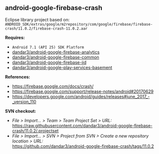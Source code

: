 ## android-google-firebase-crash

Eclipse library project based on:<br/>
`ANDROID_SDK/extras/google/m2repository/com/google/firebase/firebase-crash/11.0.2/firebase-crash-11.0.2.aar`

**Requires:**
- `Android 7.1 (API 25) SDK Platform`
- [dandar3/android-google-firebase-analytics](https://github.com/dandar3/android-google-firebase-analytics/tree/11.0.2)
- [dandar3/android-google-firebase-common](https://github.com/dandar3/android-google-firebase-common/tree/11.0.2)
- [dandar3/android-google-firebase-iid](https://github.com/dandar3/android-google-firebase-iid/tree/11.0.2)
- [dandar3/android-google-play-services-basement](https://github.com/dandar3/android-google-play-services-basement/tree/11.0.2)

**References:**
- https://firebase.google.com/docs/crash/
- https://firebase.google.com/support/release-notes/android#20170629
- https://developers.google.com/android/guides/releases#june_2017_-_version_110

**SVN checkout:**
- _File > Import... > Team > Team Project Set > URL:_<br/>
  https://raw.githubusercontent.com/dandar3/android-google-firebase-crash/11.0.2/.projectset
- _File > Import... > SVN > Project from SVN > Create a new repository location > URL:_<br/> 
  https://github.com/dandar3/android-google-firebase-crash/tags/11.0.2